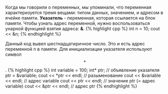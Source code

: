 Когда мы говорили о переменных, мы упоминали, что переменная характеризуется тремя вещами: типом данных, значением, и адресом в ячейке памяти. **Указатель** - переменная, которая ссылается на блок памяти. Чтобы узнать адрес переменной, нужно воспользоваться унарной функцией взятия адреса: **&**.
{% highlight cpp %}
int n = 10;
cout << &n;
{% endhighlight %}

Данный код вывел шестнадцатиричное число. Это и есть адрес переменной n в памяти. Для инициализации указателя используют символ $$*$$.
{% highlight cpp %}
  int variable = 100;
	int* ptr; // объявление указателя
	ptr = &variable;
	cout << *ptr << endl; // разыменование
	cout << &variable << endl; // адрес variable
	cout << ptr << endl; // значение ptr (= адрес variable)
	cout << &ptr << endl; // адрес ptr
{% endhighlight %}
